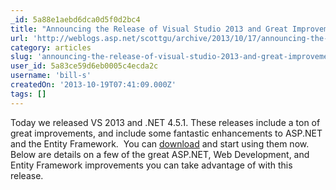 ```yaml
---
_id: 5a88e1aebd6dca0d5f0d2bc4
title: "Announcing the Release of Visual Studio 2013 and Great Improvements to ASP.NET and Entity Framework"
url: 'http://weblogs.asp.net/scottgu/archive/2013/10/17/announcing-the-release-of-visual-studio-2013-and-great-improvements-to-asp-net-and-entity-framework.aspx'
category: articles
slug: 'announcing-the-release-of-visual-studio-2013-and-great-improvements-to-asp-net-and-entity-framework'
user_id: 5a83ce59d6eb0005c4ecda2c
username: 'bill-s'
createdOn: '2013-10-19T07:41:09.000Z'
tags: []
---
```


Today we released VS 2013 and .NET 4.5.1. These releases include a ton of great improvements, and include some fantastic enhancements to ASP.NET and the Entity Framework.  You can <a href="http://go.microsoft.com/fwlink/p/?LinkId=306566" target="_blank">download</a> and start using them now. Below are details on a few of the great ASP.NET, Web Development, and Entity Framework improvements you can take advantage of with this release.
